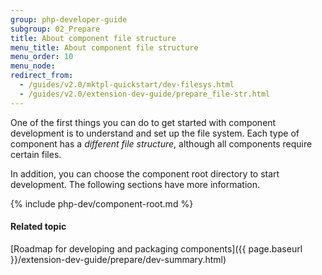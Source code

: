```yaml
---
group: php-developer-guide
subgroup: 02_Prepare
title: About component file structure
menu_title: About component file structure
menu_order: 10
menu_node:
redirect_from:
  - /guides/v2.0/mktpl-quickstart/dev-filesys.html
  - /guides/v2.0/extension-dev-guide/prepare_file-str.html
---
```


One of the first things you can do to get started with component development is to understand and set up the file system. Each type of component has a *different file structure*, although all components require certain files.

In addition, you can choose the component root directory to start development. The following sections have more information.

{% include php-dev/component-root.md %}

#### Related topic

[Roadmap for developing and packaging components]({{ page.baseurl }}/extension-dev-guide/prepare/dev-summary.html)
